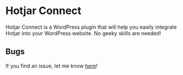 # Hotjar Connect
Hotjar Connect is a WordPress plugin that will help you easily integrate Hotjar into your WordPress website. No geeky skills are needed!

## Bugs ##
If you find an issue, let me know [here](https://github.com/iamleigh/hjconnect/issues?q=is%3Aopen)!
